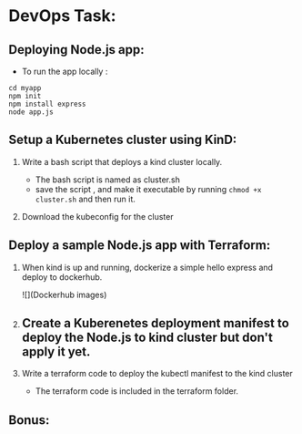 # DevOps Task:

## Deploying Node.js app:

 - To run the app locally :
```
cd myapp
npm init
npm install express
node app.js
```
## Setup a Kubernetes cluster using KinD:

1. Write a bash script that deploys a kind cluster locally.
    - The bash script is named as cluster.sh
    - save the script , and make it executable by running ```chmod +x cluster.sh``` and then run it.
      
2. Download the kubeconfig for the cluster

## Deploy a sample Node.js app with Terraform:

1. When kind is up and running, dockerize a simple hello express and deploy to dockerhub.

   ![](Dockerhub images)

2. Create a Kuberenetes deployment manifest to deploy the Node.js to kind cluster but don't apply it yet.
   - 
3. Write a terraform code to deploy the kubectl manifest to the kind cluster
   - The terraform code is included in the terraform folder.

## Bonus:
